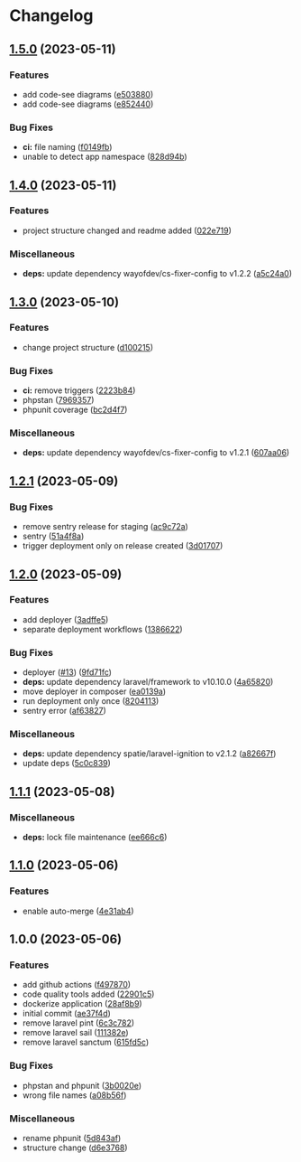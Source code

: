 # Changelog

## [1.5.0](https://github.com/wayofdev/laravel-starter-tpl/compare/v1.4.0...v1.5.0) (2023-05-11)


### Features

* add code-see diagrams ([e503880](https://github.com/wayofdev/laravel-starter-tpl/commit/e503880b1360bdf34c44fe08331600e899dcc25d))
* add code-see diagrams ([e852440](https://github.com/wayofdev/laravel-starter-tpl/commit/e852440b5b7d524a44d53ca1c647b19437f21364))


### Bug Fixes

* **ci:** file naming ([f0149fb](https://github.com/wayofdev/laravel-starter-tpl/commit/f0149fb18fe0b832e6a7bedfa0760fd9516654f0))
* unable to detect app namespace ([828d94b](https://github.com/wayofdev/laravel-starter-tpl/commit/828d94be5e8f11c9bef13be3b2cbe0273b7fc1cc))

## [1.4.0](https://github.com/wayofdev/laravel-starter-tpl/compare/v1.3.0...v1.4.0) (2023-05-11)


### Features

* project structure changed and readme added ([022e719](https://github.com/wayofdev/laravel-starter-tpl/commit/022e719702db2f036cab49428e8a1f3573058b29))


### Miscellaneous

* **deps:** update dependency wayofdev/cs-fixer-config to v1.2.2 ([a5c24a0](https://github.com/wayofdev/laravel-starter-tpl/commit/a5c24a0cb2a48467b2bc10e6e41c57a995259041))

## [1.3.0](https://github.com/wayofdev/laravel-starter-tpl/compare/v1.2.1...v1.3.0) (2023-05-10)


### Features

* change project structure ([d100215](https://github.com/wayofdev/laravel-starter-tpl/commit/d100215689191db7f9c5a0090ce9d6c780e25b93))


### Bug Fixes

* **ci:** remove triggers ([2223b84](https://github.com/wayofdev/laravel-starter-tpl/commit/2223b84f07df458504ea7f5cec804206b9292698))
* phpstan ([7969357](https://github.com/wayofdev/laravel-starter-tpl/commit/7969357d215685270bf6e94c68ad08e664ca6fe3))
* phpunit coverage ([bc2d4f7](https://github.com/wayofdev/laravel-starter-tpl/commit/bc2d4f7bc3016621c989374d738cf8c135763e54))


### Miscellaneous

* **deps:** update dependency wayofdev/cs-fixer-config to v1.2.1 ([607aa06](https://github.com/wayofdev/laravel-starter-tpl/commit/607aa062c41b94be055cd0a5ba129ed07b9dd16c))

## [1.2.1](https://github.com/wayofdev/laravel-starter-tpl/compare/v1.2.0...v1.2.1) (2023-05-09)


### Bug Fixes

* remove sentry release for staging ([ac9c72a](https://github.com/wayofdev/laravel-starter-tpl/commit/ac9c72a874abfd4ddbffc1df3722e4545454eb9d))
* sentry ([51a4f8a](https://github.com/wayofdev/laravel-starter-tpl/commit/51a4f8a1def705d019d1ad7c5bdaccb1748861cc))
* trigger deployment only on release created ([3d01707](https://github.com/wayofdev/laravel-starter-tpl/commit/3d017078b65a95055f432097010add18e0114e3e))

## [1.2.0](https://github.com/wayofdev/laravel-starter-tpl/compare/v1.1.1...v1.2.0) (2023-05-09)


### Features

* add deployer ([3adffe5](https://github.com/wayofdev/laravel-starter-tpl/commit/3adffe5e9c645ca37ac0e816dda1f2bb612d2ac8))
* separate deployment workflows ([1386622](https://github.com/wayofdev/laravel-starter-tpl/commit/138662290b879a91a8c4be43c9531960f17bac92))


### Bug Fixes

* deployer ([#13](https://github.com/wayofdev/laravel-starter-tpl/issues/13)) ([9fd71fc](https://github.com/wayofdev/laravel-starter-tpl/commit/9fd71fc0c8f185f37a3b105e5df8e55def998cf3))
* **deps:** update dependency laravel/framework to v10.10.0 ([4a65820](https://github.com/wayofdev/laravel-starter-tpl/commit/4a6582062d2f221bbcce691481a4243d8c499da9))
* move deployer in composer ([ea0139a](https://github.com/wayofdev/laravel-starter-tpl/commit/ea0139a700c1661b03423880be3f977f4be1f560))
* run deployment only once ([8204113](https://github.com/wayofdev/laravel-starter-tpl/commit/82041131f2bbfbec04115cb7f157982f5291ab01))
* sentry error ([af63827](https://github.com/wayofdev/laravel-starter-tpl/commit/af63827052ceca9293a030d617a24698b20488cf))


### Miscellaneous

* **deps:** update dependency spatie/laravel-ignition to v2.1.2 ([a82667f](https://github.com/wayofdev/laravel-starter-tpl/commit/a82667ffa1e78bd662a5c2f4d42feeb59cfb65b0))
* update deps ([5c0c839](https://github.com/wayofdev/laravel-starter-tpl/commit/5c0c83922a5240c625de4f5c8d272fe42c73d32d))

## [1.1.1](https://github.com/wayofdev/laravel-starter-tpl/compare/v1.1.0...v1.1.1) (2023-05-08)


### Miscellaneous

* **deps:** lock file maintenance ([ee666c6](https://github.com/wayofdev/laravel-starter-tpl/commit/ee666c6e9f4b26f580a0b8c66fe3886575659ee4))

## [1.1.0](https://github.com/wayofdev/laravel-starter-tpl/compare/v1.0.0...v1.1.0) (2023-05-06)


### Features

* enable auto-merge ([4e31ab4](https://github.com/wayofdev/laravel-starter-tpl/commit/4e31ab42b606841c8e487e52c5b1912fae80d69b))

## 1.0.0 (2023-05-06)


### Features

* add github actions ([f497870](https://github.com/wayofdev/laravel-starter-tpl/commit/f497870b67c9bd9c4fa60f793f2c168bd44a75e8))
* code quality tools added ([22901c5](https://github.com/wayofdev/laravel-starter-tpl/commit/22901c59ccf61118db72439bb7381c7b74d744a6))
* dockerize application ([28af8b9](https://github.com/wayofdev/laravel-starter-tpl/commit/28af8b9a643a10e3b2e7eddf23a5491a0c2cdde6))
* initial commit ([ae37f4d](https://github.com/wayofdev/laravel-starter-tpl/commit/ae37f4df0aef46acff99af8f9a4e65f8db4e808e))
* remove laravel pint ([6c3c782](https://github.com/wayofdev/laravel-starter-tpl/commit/6c3c782a6dec0e269b96e525bb9a24261aff5004))
* remove laravel sail ([111382e](https://github.com/wayofdev/laravel-starter-tpl/commit/111382e03c9ed4d3d6d40ae7754abaa90bc9f73a))
* remove laravel sanctum ([615fd5c](https://github.com/wayofdev/laravel-starter-tpl/commit/615fd5c610e0dacdd8ba2c4736a1b0789f6d2304))


### Bug Fixes

* phpstan and phpunit ([3b0020e](https://github.com/wayofdev/laravel-starter-tpl/commit/3b0020e93a85cf76b1282d5b4cdb13a7fee9739b))
* wrong file names ([a08b56f](https://github.com/wayofdev/laravel-starter-tpl/commit/a08b56f511dec9176d720bed052fb0b6245c030d))


### Miscellaneous

* rename phpunit ([5d843af](https://github.com/wayofdev/laravel-starter-tpl/commit/5d843af865e8057555713e4660371d2aa8941864))
* structure change ([d6e3768](https://github.com/wayofdev/laravel-starter-tpl/commit/d6e3768fdb1a0cd8dc6784cbf9f8d987231da16e))
